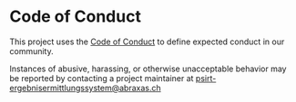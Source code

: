# Code of Conduct

This project uses the [Code of Conduct](https://github.com/abraxas-labs/voting-ausmittlung-docs/blob/main/CODE_OF_CONDUCT.md) to define expected conduct in our community.

Instances of abusive, harassing, or otherwise unacceptable behavior may be reported by contacting a project maintainer at psirt-ergebnisermittlungssystem@abraxas.ch
